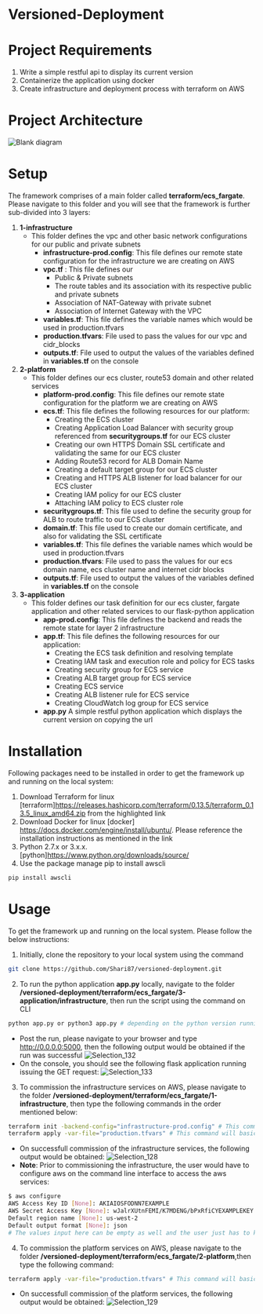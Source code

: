 # Versioned-Deployment
# Project Requirements
1. Write a simple restful api to display its current version
2. Containerize the application using docker
3. Create infrastructure and deployment process with terraform on AWS
# Project Architecture
![Blank diagram](https://user-images.githubusercontent.com/49628483/97487257-a46d4700-1982-11eb-975f-6e1ba4866d25.jpeg)
# Setup
The framework comprises of a main folder called **terraform/ecs_fargate**. Please navigate to this folder and you will see that the framework is further sub-divided into 3 layers:
1. **1-infrastructure**
   * This folder defines the vpc and other basic network configurations for our public and private subnets
     * **infrastructure-prod.config**: This file defines our remote state configuration for the infrastructure we are creating on AWS
     * **vpc.tf** : This file defines our 
        - Public & Private subnets 
        - The route tables and its association with its respective public and private subnets
        - Association of NAT-Gateway with private subnet
        - Association of Internet Gateway with the VPC
     * **variables.tf**: This file defines the variable names which would be used in production.tfvars
     * **production.tfvars**: File used to pass the values for our vpc and cidr_blocks
     * **outputs.tf**: File used to output the values of the variables defined in **variables.tf** on the console
2. **2-platform**
   * This folder defines our ecs cluster, route53 domain and other related services
     * **platform-prod.config**: This file defines our remote state configuration for the platform  we are creating on AWS
     * **ecs.tf**: This file defines the following resources for our platform:
       * Creating the ECS cluster
       * Creating Application Load Balancer with security group referenced from 
       **securitygroups.tf** for our ECS cluster
       * Creating our own HTTPS Domain SSL certificate and validating the same for our ECS cluster
       * Adding Route53 record for ALB Domain Name
       * Creating a default target group for our ECS cluster
       * Creating and HTTPS ALB listener for load balancer for our ECS cluster
       * Creating IAM policy for our ECS cluster
       * Attaching IAM policy to ECS cluster role
     * **securitygroups.tf**: This file used to define the security group for ALB to route traffic to our ECS cluster
     * **domain.tf**: This file used to create our domain certificate, and also for validating the SSL certificate
     * **variables.tf**: This file defines the variable names which would be used in production.tfvars
     * **production.tfvars**: File used to pass the values for our ecs domain name, ecs cluster name and internet cidr blocks
     * **outputs.tf**: File used to output the values of the variables defined in **variables.tf** on the console 
3. **3-application**
   * This folder defines our task definition for our ecs cluster, fargate application and other related services to our flask-python application
     * **app-prod.config**: This file defines the backend and reads the remote state for layer 2 infrastructure
     * **app.tf**: This file defines the following resources for our application:
        * Creating the ECS task definition and resolving template
        * Creating IAM task and execution role and policy for ECS tasks
        * Creating security group for ECS service
        * Creating ALB target group for ECS service
        * Creating ECS service
        * Creating ALB listener rule for ECS service
        * Creating CloudWatch log group for ECS service
     * **app.py** A simple restful python application which displays the current version on copying the url 
# Installation
Following packages need to be installed in order to get the framework up and running on the local system:
1. Download Terraform for linux [terraform]https://releases.hashicorp.com/terraform/0.13.5/terraform_0.13.5_linux_amd64.zip from the highlighted link
2. Download Docker for linux [docker] https://docs.docker.com/engine/install/ubuntu/. Please reference the installation instructions as mentioned in the link
3. Python 2.7.x or 3.x.x. [python]https://www.python.org/downloads/source/
4. Use the package manage pip to install awscli
```bash
pip install awscli
```
# Usage
To get the framework up and running on the local system. Please follow the below instructions:
1. Initially, clone the repository to your local system using the command
```bash
git clone https://github.com/Shari87/versioned-deployment.git
```
2. To run the python application **app.py** locally, navigate to the folder **/versioned-deployment/terraform/ecs_fargate/3-application/infrastructure**, then run the script using the command on CLI
```bash
python app.py or python3 app.py # depending on the python version running on the system
```
   * Post the run, please navigate to your browser and type http://0.0.0.0:5000, then the following output would be obtained if the run was successful
   ![Selection_132](https://user-images.githubusercontent.com/49628483/98024259-0cfa6f00-1e2e-11eb-9dcf-b99a12401cea.png)
   * On the console, you should see the following flask application running issuing the GET request:
   ![Selection_133](https://user-images.githubusercontent.com/49628483/98024235-05d36100-1e2e-11eb-8954-901664cbc413.png)

3. To commission the infrastructure services on AWS, please navigate to the folder **/versioned-deployment/terraform/ecs_fargate/1-infrastructure**, then type the following commands in the order mentioned below:
```bash
terraform init -backend-config="infrastructure-prod.config" # This command will initialize the backend configuration and hold the terraform state values in the folder "PROD/infrastructure.tfstate"
terraform apply -var-file="production.tfvars" # This command will basically create the entire infrastructure on AWS
```
   * On successfull commission of the infrastructure services, the following output would be obtained:
   ![Selection_128](https://user-images.githubusercontent.com/49628483/98024385-403cfe00-1e2e-11eb-9104-dbc3ca8bd1f8.png)
   * **Note**: Prior to commissioning the infrastructure, the user would have to configure aws on the command line interface to access the aws services:
   ```bash
   $ aws configure
   AWS Access Key ID [None]: AKIAIOSFODNN7EXAMPLE
   AWS Secret Access Key [None]: wJalrXUtnFEMI/K7MDENG/bPxRfiCYEXAMPLEKEY
   Default region name [None]: us-west-2
   Default output format [None]: json
   # The values input here can be empty as well and the user just has to keep pressing "ENTER"
   ```
4. To commission the platform services on AWS, please navigate to the folder **/versioned-deployment/terraform/ecs_fargate/2-platform**,then type the following command:
```bash
terraform apply -var-file="production.tfvars" # This command will basically create the entire infrastructure on AWS
```
   * On successfull commission of the platform services, the following output would be obtained:
   ![Selection_129](https://user-images.githubusercontent.com/49628483/98024330-2a2f3d80-1e2e-11eb-8933-d4470085b8be.png)
